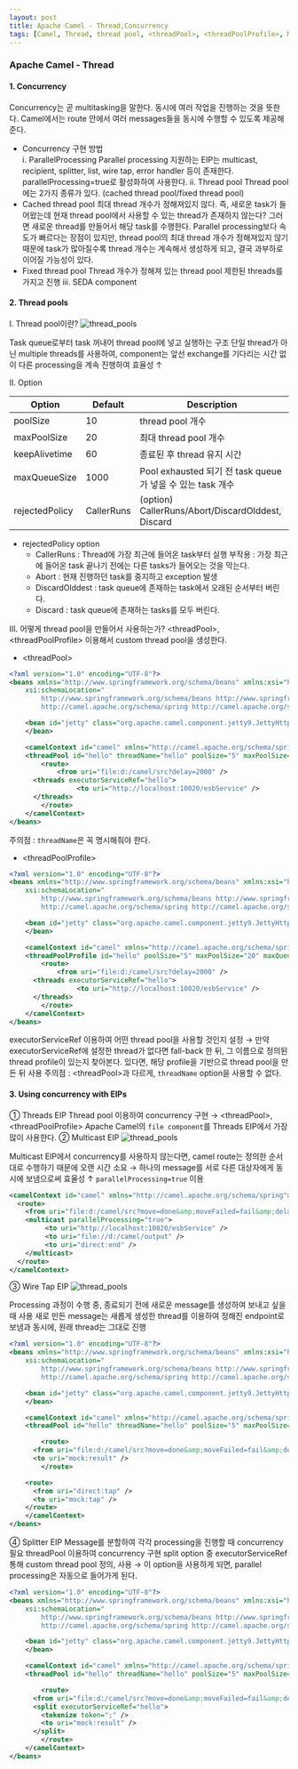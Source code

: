 ```yaml
---
layout: post
title: Apache Camel - Thread,Concurrency
tags: [Camel, Thread, thread pool, <threadPool>, <threadPoolProfile>, Multicast EIP, Splitter EIP, wire-tap EIP]
---
```


### Apache Camel - Thread

#### 1. Concurrency
Concurrency는 곧 multitasking을 말한다. 동시에 여러 작업을 진행하는 것을 뜻한다.
Camel에서는 route 안에서 여러 messages들을 동시에 수행할 수 있도록 제공해준다.
* Concurrency 구현 방법  
ⅰ. ParallelProcessing
Parallel processing 지원하는 EIP는 multicast, recipient, splitter, list, wire tap, error handler 등이 존재한다.
parallelProcessing=true로 활성화하여 사용한다.
ⅱ. Thread pool
Thread pool에는 2가지 종류가 있다. (cached thread pool/fixed thread pool)
* Cached thread pool
최대 thread 개수가 정해져있지 않다. 즉, 새로운 task가 들어왔는데 현재 thread pool에서 사용할 수 있는 thread가 존재하지 않는다? 그러면 새로운 thread를 만들어서 해당 task를 수행한다.
Parallel processing보다 속도가 빠르다는 장점이 있지만, thread pool의 최대 thread 개수가 정해져있지 않기 때문에 task가 많아질수록 thread 개수는 계속해서 생성하게 되고, 결국 과부하로 이어질 가능성이 있다.
* Fixed thread pool
Thread 개수가 정해져 있는 thread pool
제한된 threads를 가지고 진행
ⅲ. SEDA component


#### 2. Thread pools
Ⅰ. Thread pool이란?
![thread_pools](/images/thread/thread_pools.png)

Task queue로부터 task 꺼내어 thread pool에 넣고 실행하는 구조
단일 thread가 아닌 multiple threads를 사용하여, component는 앞선 exchange를 기다리는 시간 없이 다른 processing을 계속 진행하여 효율성 ↑

Ⅱ. Option

Option | Default | Description
---- | ---- | ----
poolSize | 10 | thread pool 개수
maxPoolSize | 20 | 최대 thread pool 개수
keepAlivetime | 60 | 종료된 후 thread 유지 시간
maxQueueSize | 1000 | Pool exhausted 되기 전 task queue가 넣을 수 있는 task 개수
rejectedPolicy | CallerRuns | (option) CallerRuns/Abort/DiscardOlddest, Discard
* rejectedPolicy option
  - CallerRuns : Thread에 가장 최근에 들어온 task부터 실행
  부작용 : 가장 최근에 들어온 task 끝나기 전에는 다른 tasks가 들어오는 것을 막는다.
  - Abort : 현재 진행하던 task를 중지하고 exception 발생
  - DiscardOlddest : task queue에 존재하는 task에서 오래된 순서부터 버린다.
  - Discard : task queue에 존재하는 tasks를 모두 버린다.

Ⅲ. 어떻게 thread pool을 만들어서 사용하는가?
\<threadPool>, \<threadPoolProfile> 이용해서 custom thread pool을 생성한다.
* \<threadPool>
```xml
<?xml version="1.0" encoding="UTF-8"?>
<beans xmlns="http://www.springframework.org/schema/beans" xmlns:xsi="http://www.w3.org/2001/XMLSchema-instance"
 	xsi:schemaLocation="
        http://www.springframework.org/schema/beans http://www.springframework.org/schema/beans/spring-beans-2.5.xsd
        http://camel.apache.org/schema/spring http://camel.apache.org/schema/spring/camel-spring.xsd">

	<bean id="jetty" class="org.apache.camel.component.jetty9.JettyHttpComponent9">
	</bean>

 	<camelContext id="camel" xmlns="http://camel.apache.org/schema/spring">
    <threadPool id="hello" threadName="hello" poolSize="5" maxPoolSize="20" maxQueueSize="100" />
		<route>
			<from uri="file:d:/camel/src?delay=2000" />
      <threads executorServiceRef="hello">
			     <to uri="http://localhost:10020/esbService" />
      </threads>
		</route>
	</camelContext>
</beans>
```
주의점 : ```threadName```은 꼭 명시해줘야 한다.
* \<threadPoolProfile>
```xml
<?xml version="1.0" encoding="UTF-8"?>
<beans xmlns="http://www.springframework.org/schema/beans" xmlns:xsi="http://www.w3.org/2001/XMLSchema-instance"
 	xsi:schemaLocation="
        http://www.springframework.org/schema/beans http://www.springframework.org/schema/beans/spring-beans-2.5.xsd
        http://camel.apache.org/schema/spring http://camel.apache.org/schema/spring/camel-spring.xsd">

	<bean id="jetty" class="org.apache.camel.component.jetty9.JettyHttpComponent9">
	</bean>

 	<camelContext id="camel" xmlns="http://camel.apache.org/schema/spring">
    <threadPoolProfile id="hello" poolSize="5" maxPoolSize="20" maxQueueSize="100" />
		<route>
			<from uri="file:d:/camel/src?delay=2000" />
      <threads executorServiceRef="hello">
			     <to uri="http://localhost:10020/esbService" />
      </threads>
		</route>
	</camelContext>
</beans>
```
executorServiceRef 이용하여 어떤 thread pool을 사용할 것인지 설정
→ 만약 executorServiceRef에 설정한 thread가 없다면 fall-back 한 뒤, 그 이름으로 정의된 thread profile이 있는지 찾아본다. 있다면, 해당 profile을 기반으로 thread pool을 만든 뒤 사용
주의점 : \<threadPool>과 다르게, ```threadName``` option을 사용할 수 없다.

#### 3. Using concurrency with EIPs
① Threads EIP
Thread pool 이용하여 concurrency 구현
  → \<threadPool>, \<threadPoolProfile>
Apache Camel의 ```file component```를 Threads EIP에서 가장 많이 사용한다.
② Multicast EIP
![thread_pools](/images/thread/multicast.png)

Multicast EIP에서 concurrency를 사용하지 않는다면, camel route는 정의한 순서대로 수행하기 때문에 오랜 시간 소요
→ 하나의 message를 서로 다른 대상자에게 동시에 보냄으로써 효율성 ↑
```parallelProcessing=true``` 이용
```xml
<camelContext id="camel" xmlns="http://camel.apache.org/schema/spring">
  <route>
    <from uri="file:d:/camel/src?move=done&amp;moveFailed=fail&amp;delay=2000" />
    <multicast parallelProcessing="true">
         <to uri="http://localhost:10020/esbService" />
         <to uri="file://d:/camel/output" />
         <to uri="direct:end" />
    </multicast>
  </route>
</camelContext>
```
③ Wire Tap EIP
![thread_pools](/images/thread/wire-tap.png)

Processing 과정이 수행 중, 종료되기 전에 새로운 message를 생성하여 보내고 싶을 때 사용
새로 만든 message는 새롭게 생성한 thread를 이용하여 정해진 endpoint로 보냄과 동시에, 원래 thread는 그대로 진행
```xml
<?xml version="1.0" encoding="UTF-8"?>
<beans xmlns="http://www.springframework.org/schema/beans" xmlns:xsi="http://www.w3.org/2001/XMLSchema-instance"
 	xsi:schemaLocation="
        http://www.springframework.org/schema/beans http://www.springframework.org/schema/beans/spring-beans-2.5.xsd
        http://camel.apache.org/schema/spring http://camel.apache.org/schema/spring/camel-spring.xsd">

	<bean id="jetty" class="org.apache.camel.component.jetty9.JettyHttpComponent9">
	</bean>

 	<camelContext id="camel" xmlns="http://camel.apache.org/schema/spring">
    <threadPool id="hello" threadName="hello" poolSize="5" maxPoolSize="20" maxQueueSize="100" />

		<route>
      <from uri="file:d:/camel/src?move=done&amp;moveFailed=fail&amp;delay=2000" />
      <to uri="mock:result" />
		</route>

    <route>
      <from uri="direct:tap" />
      <to uri="mock:tap" />
    </route>
	</camelContext>
</beans>
```

④ Splitter EIP
Message를 분할하여 각각 processing을 진행할 때 concurrency 필요
threadPool 이용하여 concurrency 구현
split option 중 executorServiceRef 통해 custom thread pool 정의, 사용
	→ 이 option을 사용하게 되면, parallel processing은 자동으로 들어가게 된다.
```xml
<?xml version="1.0" encoding="UTF-8"?>
<beans xmlns="http://www.springframework.org/schema/beans" xmlns:xsi="http://www.w3.org/2001/XMLSchema-instance"
 	xsi:schemaLocation="
        http://www.springframework.org/schema/beans http://www.springframework.org/schema/beans/spring-beans-2.5.xsd
        http://camel.apache.org/schema/spring http://camel.apache.org/schema/spring/camel-spring.xsd">

	<bean id="jetty" class="org.apache.camel.component.jetty9.JettyHttpComponent9">
	</bean>

 	<camelContext id="camel" xmlns="http://camel.apache.org/schema/spring">
    <threadPool id="hello" threadName="hello" poolSize="5" maxPoolSize="20" maxQueueSize="100" />

		<route>
      <from uri="file:d:/camel/src?move=done&amp;moveFailed=fail&amp;delay=2000" />
      <split executorServiceRef="hello">
        <tokenize token=";" />
        <to uri="mock:result" />
      </split>
		</route>
	</camelContext>
</beans>
```
